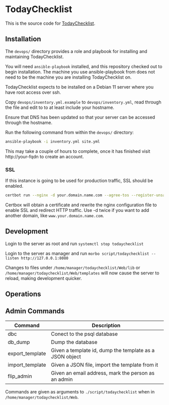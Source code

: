# TodayChecklist

This is the source code for [TodayChecklist](https://todaychecklist.com/).

## Installation

The `devops/` directory provides a role and playbook for installing and maintaining TodayChecklist.

You will need `ansible-playbook` installed, and this repository checked out to begin installation.  The machine you use ansible-playbook from does not need to be the machine you are installing TodayChecklist on.

TodayChecklist expects to be installed on a Debian 11 server where you have root access over ssh.

Copy `devops/inventory.yml.example` to `devops/inventory.yml`, read through the file and edit to to at least include your hostname.

Ensure that DNS has been updated so that your server can be accessed through the hostname.

Run the following command from within the `devops/` directory:

```bash
ansible-playbook -i inventory.yml site.yml
```

This may take a couple of hours to complete, once it has finished visit http://your-fqdn to create an account.

### SSL

If this instance is going to be used for production traffic, SSL should be enabled.

```bash
certbot run --nginx -d your.domain.name.com --agree-tos --register-unsafely-without-email
```

Certbox will obtain a certificate and rewrite the nginx configuration file to enable SSL and redirect HTTP traffic.  Use -d twice if you want to add another domain, like `www.your.domain.name.com`.

## Development

Login to the server as root and run `systemctl stop todaychecklist`

Login to the server as manager and run `morbo script/todaychecklist --listen http://127.0.0.1:8080`

Changes to files under `/home/manager/todaychecklist/Web/lib` or `/home/manager/todaychecklist/Web/templates` will now cause the server to reload, making development quicker.

## Operations

## Admin Commands

| Command          | Description                                             |
| ---------------- | ------------------------------------------------------- |
| dbc              | Conect to the psql database                             |
| db\_dump         | Dump the database                                       |
| export\_template | Given a template id, dump the template as a JSON object |
| import\_template | Given a JSON file, import the template from it          |
| flip\_admin      | Given an email address, mark the person as an admin     |

Commands are given as arguments to `./script/todaychecklist` when in `/home/manager/todaychecklist/Web`.



